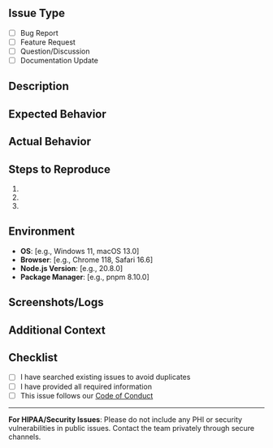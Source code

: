 <!--
InTakeOff Issue Template
Use this template to report bugs, request features, or ask questions.
-->

## Issue Type
- [ ] Bug Report
- [ ] Feature Request
- [ ] Question/Discussion
- [ ] Documentation Update

## Description
<!-- Provide a clear and concise description of the issue -->

## Expected Behavior
<!-- What did you expect to happen? -->

## Actual Behavior
<!-- What actually happened? -->

## Steps to Reproduce
<!-- For bugs, provide detailed steps to reproduce the issue -->
1.
2.
3.

## Environment
<!-- Please complete the following information -->
- **OS**: [e.g., Windows 11, macOS 13.0]
- **Browser**: [e.g., Chrome 118, Safari 16.6]
- **Node.js Version**: [e.g., 20.8.0]
- **Package Manager**: [e.g., pnpm 8.10.0]

## Screenshots/Logs
<!-- If applicable, add screenshots or error logs to help explain the problem -->

## Additional Context
<!-- Add any other context, related issues, or potential solutions -->

## Checklist
- [ ] I have searched existing issues to avoid duplicates
- [ ] I have provided all required information
- [ ] This issue follows our [Code of Conduct](CODE_OF_CONDUCT.md)

---

**For HIPAA/Security Issues**: Please do not include any PHI or security vulnerabilities in public issues. Contact the team privately through secure channels.
